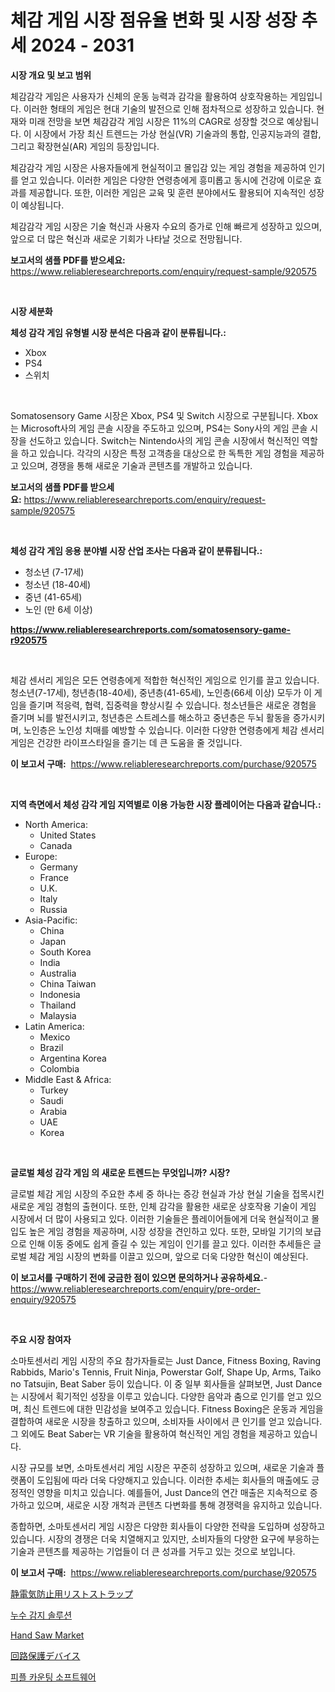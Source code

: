<p><h1>체감 게임 시장 점유율 변화 및 시장 성장 추세 2024 - 2031</h1></p><p><strong>시장 개요 및 보고 범위</strong></p>
<p><p>체감감각 게임은 사용자가 신체의 운동 능력과 감각을 활용하여 상호작용하는 게임입니다. 이러한 형태의 게임은 현대 기술의 발전으로 인해 점차적으로 성장하고 있습니다. 현재와 미래 전망을 보면 체감감각 게임 시장은 11%의 CAGR로 성장할 것으로 예상됩니다. 이 시장에서 가장 최신 트렌드는 가상 현실(VR) 기술과의 통합, 인공지능과의 결합, 그리고 확장현실(AR) 게임의 등장입니다.</p><p>체감감각 게임 시장은 사용자들에게 현실적이고 몰입감 있는 게임 경험을 제공하여 인기를 얻고 있습니다. 이러한 게임은 다양한 연령층에게 흥미롭고 동시에 건강에 이로운 효과를 제공합니다. 또한, 이러한 게임은 교육 및 훈련 분야에서도 활용되어 지속적인 성장이 예상됩니다.</p><p>체감감각 게임 시장은 기술 혁신과 사용자 수요의 증가로 인해 빠르게 성장하고 있으며, 앞으로 더 많은 혁신과 새로운 기회가 나타날 것으로 전망됩니다.</p></p>
<p><strong>보고서의 샘플 PDF를 받으세요:</strong> <a href="https://www.reliableresearchreports.com/enquiry/request-sample/920575">https://www.reliableresearchreports.com/enquiry/request-sample/920575</a></p>
<p>&nbsp;</p>
<p><strong>시장 세분화</strong></p>
<p><strong>체성 감각 게임 유형별 시장 분석은 다음과 같이 분류됩니다.:</strong></p>
<p><ul><li>Xbox</li><li>PS4</li><li>스위치</li></ul></p>
<p>&nbsp;</p>
<p><p>Somatosensory Game 시장은 Xbox, PS4 및 Switch 시장으로 구분됩니다. Xbox는 Microsoft사의 게임 콘솔 시장을 주도하고 있으며, PS4는 Sony사의 게임 콘솔 시장을 선도하고 있습니다. Switch는 Nintendo사의 게임 콘솔 시장에서 혁신적인 역할을 하고 있습니다. 각각의 시장은 특정 고객층을 대상으로 한 독특한 게임 경험을 제공하고 있으며, 경쟁을 통해 새로운 기술과 콘텐츠를 개발하고 있습니다.</p></p>
<p><strong>보고서의 샘플 PDF를 받으세요:</strong>&nbsp;<a href="https://www.reliableresearchreports.com/enquiry/request-sample/920575">https://www.reliableresearchreports.com/enquiry/request-sample/920575</a></p>
<p>&nbsp;</p>
<p><strong> 체성 감각 게임 응용 분야별 시장 산업 조사는 다음과 같이 분류됩니다.:</strong></p>
<p><ul><li>청소년 (7-17세)</li><li>청소년 (18-40세)</li><li>중년 (41-65세)</li><li>노인 (만 6세 이상)</li></ul></p>
<p><strong><a href="https://www.reliableresearchreports.com/somatosensory-game-r920575">https://www.reliableresearchreports.com/somatosensory-game-r920575</a></strong></p>
<p>&nbsp;</p>
<p><p>체감 센서리 게임은 모든 연령층에게 적합한 혁신적인 게임으로 인기를 끌고 있습니다. 청소년(7-17세), 청년층(18-40세), 중년층(41-65세), 노인층(66세 이상) 모두가 이 게임을 즐기며 적응력, 협력, 집중력을 향상시킬 수 있습니다. 청소년들은 새로운 경험을 즐기며 뇌를 발전시키고, 청년층은 스트레스를 해소하고 중년층은 두뇌 활동을 증가시키며, 노인층은 노인성 치매를 예방할 수 있습니다. 이러한 다양한 연령층에게 체감 센서리 게임은 건강한 라이프스타일을 즐기는 데 큰 도움을 줄 것입니다.</p></p>
<p><strong>이 보고서 구매:</strong>&nbsp; <a href="https://www.reliableresearchreports.com/purchase/920575">https://www.reliableresearchreports.com/purchase/920575</a></p>
<p>&nbsp;</p>
<p><strong>지역 측면에서 체성 감각 게임 지역별로 이용 가능한 시장 플레이어는 다음과 같습니다.:</strong></p>
<p><ul>
    <li>
        North America:
        <ul>
            <li>United States</li>
            <li>Canada</li>
        </ul>
    </li>
    <li>
        Europe:
        <ul>
            <li>Germany</li>
            <li>France</li>
            <li>U.K.</li>
            <li>Italy</li>
            <li>Russia</li>
        </ul>
    </li>
    <li>
        Asia-Pacific:
        <ul>
            <li>China</li>
            <li>Japan</li>
            <li>South Korea</li>
            <li>India</li>
            <li>Australia</li>
            <li>China Taiwan</li>
            <li>Indonesia</li>
            <li>Thailand</li>
            <li>Malaysia</li>
        </ul>
    </li>
    <li>
        Latin America:
        <ul>
            <li>Mexico</li>
            <li>Brazil</li>
            <li>Argentina Korea</li>
            <li>Colombia</li>
        </ul>
    </li>
    <li>
        Middle East & Africa:
        <ul>
            <li>Turkey</li>
            <li>Saudi</li>
            <li>Arabia</li>
            <li>UAE</li>
            <li>Korea</li>
        </ul>
    </li>
    </ul></p>
<p>&nbsp;</p>
<p><strong>글로벌 체성 감각 게임 의 새로운 트렌드는 무엇입니까? 시장?</strong></p>
<p><p>글로벌 체감 게임 시장의 주요한 추세 중 하나는 증강 현실과 가상 현실 기술을 접목시킨 새로운 게임 경험의 출현이다. 또한, 인체 감각을 활용한 새로운 상호작용 기술이 게임 시장에서 더 많이 사용되고 있다. 이러한 기술들은 플레이어들에게 더욱 현실적이고 몰입도 높은 게임 경험을 제공하며, 시장 성장을 견인하고 있다. 또한, 모바일 기기의 보급으로 인해 이동 중에도 쉽게 즐길 수 있는 게임이 인기를 끌고 있다. 이러한 추세들은 글로벌 체감 게임 시장의 변화를 이끌고 있으며, 앞으로 더욱 다양한 혁신이 예상된다.</p></p>
<p><strong>이 보고서를 구매하기 전에 궁금한 점이 있으면 문의하거나 공유하세요.</strong>- <a href="https://www.reliableresearchreports.com/enquiry/pre-order-enquiry/920575">https://www.reliableresearchreports.com/enquiry/pre-order-enquiry/920575</a></p>
<p>&nbsp;</p>
<p><strong>주요 시장 참여자</strong></p>
<p><p>소마토센서리 게임 시장의 주요 참가자들로는 Just Dance, Fitness Boxing, Raving Rabbids, Mario's Tennis, Fruit Ninja, Powerstar Golf, Shape Up, Arms, Taiko no Tatsujin, Beat Saber 등이 있습니다. 이 중 일부 회사들을 살펴보면, Just Dance는 시장에서 획기적인 성장을 이루고 있습니다. 다양한 음악과 춤으로 인기를 얻고 있으며, 최신 트렌드에 대한 민감성을 보여주고 있습니다. Fitness Boxing은 운동과 게임을 결합하여 새로운 시장을 창출하고 있으며, 소비자들 사이에서 큰 인기를 얻고 있습니다. 그 외에도 Beat Saber는 VR 기술을 활용하여 혁신적인 게임 경험을 제공하고 있습니다.</p><p>시장 규모를 보면, 소마토센서리 게임 시장은 꾸준히 성장하고 있으며, 새로운 기술과 플랫폼이 도입됨에 따라 더욱 다양해지고 있습니다. 이러한 추세는 회사들의 매출에도 긍정적인 영향을 미치고 있습니다. 예를들어, Just Dance의 연간 매출은 지속적으로 증가하고 있으며, 새로운 시장 개척과 콘텐츠 다변화를 통해 경쟁력을 유지하고 있습니다.</p><p>종합하면, 소마토센서리 게임 시장은 다양한 회사들이 다양한 전략을 도입하며 성장하고 있습니다. 시장의 경쟁은 더욱 치열해지고 있지만, 소비자들의 다양한 요구에 부응하는 기술과 콘텐츠를 제공하는 기업들이 더 큰 성과를 거두고 있는 것으로 보입니다.</p></p>
<p><strong>이 보고서 구매:</strong>&nbsp;&nbsp;<a href="https://www.reliableresearchreports.com/purchase/920575">https://www.reliableresearchreports.com/purchase/920575</a></p>
<p><p><a href="https://github.com/mohamedbakry57/Market-Research-Report-List-3/blob/main/116385230516.md">静電気防止用リストストラップ</a></p><p><a href="https://github.com/vsoq0zknh59/Market-Research-Report-List-1/blob/main/483086827982.md">누수 감지 솔루션</a></p><p><a href="https://github.com/globismark/Market-Research-Report-List-2/blob/main/hand-saw-market.md">Hand Saw Market</a></p><p><a href="https://github.com/schmahlson/Market-Research-Report-List-1/blob/main/693344430515.md">回路保護デバイス</a></p><p><a href="https://github.com/jntpkh496620/Market-Research-Report-List-1/blob/main/884945727980.md">피플 카운팅 소프트웨어</a></p></p>